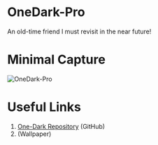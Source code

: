 # OneDark-Pro
An old-time friend I must revisit in the near future!

# Minimal Capture
![OneDark-Pro](../../../.assets/themes/onedark-pro.png)

# Useful Links
1. [One-Dark Repository](https://github.com/catppuccin/catppuccin) (GitHub)
2. (Wallpaper)
